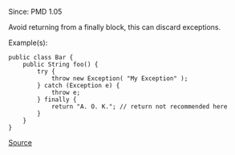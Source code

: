 Since: PMD 1.05

Avoid returning from a finally block, this can discard exceptions.

Example(s):
```
public class Bar {
	public String foo() {
		try {
			throw new Exception( "My Exception" );
		} catch (Exception e) {
			throw e;
		} finally {
			return "A. O. K."; // return not recommended here
		}
	}
}
```

[Source](https://pmd.github.io/pmd-5.5.4/pmd-java/rules/java/basic.html#ReturnFromFinallyBlock)
